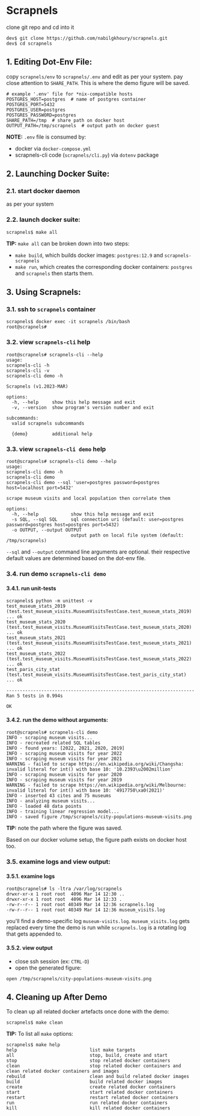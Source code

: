 # Scrapnels
clone git repo and cd into it
```shell
dev$ git clone https://github.com/nabilgkhoury/scrapnels.git 
dev$ cd scrapnels
```

## 1. Editing Dot-Env File:
copy `scrapnels/env` to `scrapnels/.env` and edit as per your system. 
pay close attention to `SHARE_PATH`. This is where the demo figure will be saved.
```shell
# example '.env' file for *nix-compatible hosts
POSTGRES_HOST=postgres  # name of postgres container
POSTGRES_PORT=5432
POSTGRES_USER=postgres
POSTGRES_PASSWORD=postgres
SHARE_PATH=/tmp  # share path on docker host
OUTPUT_PATH=/tmp/scrapnels  # output path on docker guest
```
**NOTE:** `.env` file is consumed by:
- docker via `docker-compose.yml`
- scrapnels-cli code (`scrapnels/cli.py`) via `dotenv` package

## 2. Launching Docker Suite:
### 2.1. start docker daemon
as per your system
### 2.2. launch docker suite:
```shell
scrapnels$ make all
```
**TIP:** `make all` can be broken down into two steps:
- `make build`, which builds docker images: `postgres:12.9` and `scrapnels-scrapnels`
- `make run`, which creates the corresponding docker containers:
  `postgres` and `scrapnels` then starts them.

## 3. Using Scrapnels:
### 3.1. ssh to `scrapnels` container
```shell
scrapnels$ docker exec -it scrapnels /bin/bash
root@scrapnels#
```

### 3.2. view `scrapnels-cli` help
```shell
root@scrapnels# scrapnels-cli --help
usage: 
scrapnels-cli -h
scrapnels-cli -v
scrapnels-cli demo -h

Scrapnels (v1.2023-MAR)

options:
  -h, --help     show this help message and exit
  -v, --version  show program's version number and exit

subcommands:
  valid scrapnels subcommands

  {demo}         additional help
```

### 3.3. view `scrapnels-cli demo` help
```shell
root@scrapnels# scrapnels-cli demo --help
usage: 
scrapnels-cli demo -h
scrapnels-cli demo
scrapnels-cli demo --sql 'user=postgres password=postgres host=localhost port=5432'

scrape museum visits and local population then correlate them

options:
  -h, --help            show this help message and exit
  -s SQL, --sql SQL     sql connection uri (default: user=postgres password=postgres host=postgres port=5432)
  -o OUTPUT, --output OUTPUT
                        output path on local file system (default: /tmp/scrapnels)
```
`--sql` and `--output` command line arguments are optional.
their respective default values are determined based on the dot-env file.  

### 3.4. run demo `scrapnels-cli demo`
#### 3.4.1. run unit-tests
```shell
scrapnels$ python -m unittest -v
test_museum_stats_2019 (test.test_museum_visits.MuseumVisitsTestCase.test_museum_stats_2019) ... ok
test_museum_stats_2020 (test.test_museum_visits.MuseumVisitsTestCase.test_museum_stats_2020) ... ok
test_museum_stats_2021 (test.test_museum_visits.MuseumVisitsTestCase.test_museum_stats_2021) ... ok
test_museum_stats_2022 (test.test_museum_visits.MuseumVisitsTestCase.test_museum_stats_2022) ... ok
test_paris_city_stat (test.test_museum_visits.MuseumVisitsTestCase.test_paris_city_stat) ... ok

----------------------------------------------------------------------
Ran 5 tests in 0.994s

OK
```
#### 3.4.2. run the demo without arguments:
```shell
root@scrapnels# scrapnels-cli demo
INFO - scraping museum visits...
INFO - recreated related SQL tables
INFO - found years: [2022, 2021, 2020, 2019]
INFO - scraping museum visits for year 2022
INFO - scraping museum visits for year 2021
WARNING - failed to scrape https://en.wikipedia.org/wiki/Changsha: invalid literal for int() with base 10: '10.2393\u2002million'
INFO - scraping museum visits for year 2020
INFO - scraping museum visits for year 2019
WARNING - failed to scrape https://en.wikipedia.org/wiki/Melbourne: invalid literal for int() with base 10: '4917750\xa0(2021)'
INFO - inserted 43 cites and 75 museums
INFO - analyzing museum visits...
INFO - loaded 48 data points
INFO - training linear regression model...
INFO - saved figure /tmp/scrapnels/city-populations-museum-visits.png
```
**TIP:** note the path where the figure was saved. 

Based on our docker volume setup, the figure path exists on docker host too.

### 3.5. examine logs and view output:
#### 3.5.1. examine logs
```shell
root@scrapnels# ls -ltra /var/log/scrapnels
drwxr-xr-x 1 root root  4096 Mar 14 12:30 ..
drwxr-xr-x 1 root root  4096 Mar 14 12:33 .
-rw-r--r-- 1 root root 40349 Mar 14 12:36 scrapnels.log
-rw-r--r-- 1 root root 40349 Mar 14 12:36 museum_visits.log
```
you'll find a demo-specific log `museum-visits.log`.
`museum_visits.log` gets replaced every time the demo is run 
while `scrapnels.log` is a rotating log that gets appended to.

#### 3.5.2. view output
- close ssh session (ex: `CTRL-D`)
- open the generated figure:
```shell
open /tmp/scrapnels/city-populations-museum-visits.png
```

## 4. Cleaning up After Demo
To clean up all related docker artefacts once done with the demo:
```shell
scrapnels$ make clean
```

**TIP:** To list all `make` options:
```shell
scrapnels$ make help
help                           list make targets
all                            stop, build, create and start
stop                           stop related docker containers
clean                          stop related docker containers and clean related docker containers and images
rebuild                        clean and build related docker images
build                          build related docker images
create                         create related docker containers
start                          start related docker containers
restart                        restart related docker containers
run                            run related docker containers
kill                           kill related docker containers
```
